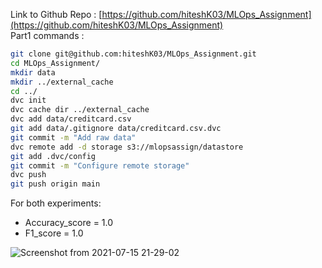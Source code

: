 Link to Github Repo : [https://github.com/hiteshK03/MLOps_Assignment](https://github.com/hiteshK03/MLOps_Assignment)  
Part1 commands :  
```bash
git clone git@github.com:hiteshK03/MLOps_Assignment.git  
cd MLOps_Assignment/  
mkdir data  
mkdir ../external_cache  
cd ../  
dvc init  
dvc cache dir ../external_cache  
dvc add data/creditcard.csv  
git add data/.gitignore data/creditcard.csv.dvc  
git commit -m "Add raw data"  
dvc remote add -d storage s3://mlopsassign/datastore  
git add .dvc/config  
git commit -m "Configure remote storage"  
dvc push  
git push origin main
```
For both experiments:
* Accuracy_score = 1.0  
* F1_score = 1.0  

![Screenshot from 2021-07-15 21-29-02](https://user-images.githubusercontent.com/45922320/125819511-1583898d-769c-42bd-bf19-bcc5383a7cd5.png)
